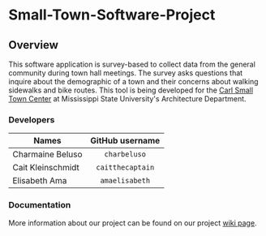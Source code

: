 # Small-Town-Software-Project

## Overview
This software application is survey-based to collect data from the general community during town hall meetings. The survey asks questions that inquire about the demographic of a town and their concerns about walking sidewalks and bike routes. This tool is being developed for the [Carl Small Town Center](https://carlsmalltowncenter.org/) at Mississippi State University's Architecture Department.

### Developers
| Names               | GitHub username          | 
| ------------------- |:------------------:      |
| Charmaine Beluso    | `charbeluso`             | 
| Cait Kleinschmidt   | `caitthecaptain`         | 
| Elisabeth Ama       | `amaelisabeth`           | 

### Documentation
More information about our project can be found on our project [wiki page](https://github.com/charbeluso/Small-Town-Software-Project/wiki).
